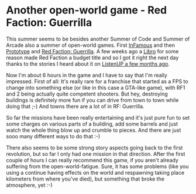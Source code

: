 # Another open-world game - Red Faction: Guerrilla

This summer seems to be besides another Summer of Code and Summer of Arcade also a summer of open-world games. First [InFamous](http://www.giantbomb.com/infamous/61-20599/) and then [Prototype](http://www.giantbomb.com/prototype/61-4209/) and [Red Faction: Guerrilla](http://www.giantbomb.com/red-faction-guerrilla/61-21125/). A few weeks ago a [Libro](http://libro.at/) for some reason made Red Faction a budget title and so I got it right the next day thanks to the stories I heard about it on [ListenUP a few months ago](http://www.podtrac.com/pts/redirect.mp3?http://podcast.the1upnetwork.com/flat/1UPYours/LUP051509.mp3). 

Now I'm about 6 hours in the game and I have to say that I'm really impressed. First of all: It's really rare for a franchise that started as a FPS to change into something else (or like in this case a GTA-like game), with RF1 and 2 being actually quite competent shooters. But hey, destroying buildings is definitely more fun if you can drive from town to town while doing that ;-) And towns there are a lot of in RF: Guerrilla. 

So far the missions have been really entertaining and it's just pure fun to set some charges on various parts of a building, add some barrels and just watch the whole thing blow up and crumble to pieces. And there are just sooo many different ways to do that :-)

There also seems to be some strong story aspects going back to the first revolution, but so far I only had one mission in that direction. After the first couple of hours I can really recommend this game, if you aren't already suffering from the open-world-fatigue. Sure, it has some problems (like you using a continue having effects on the world and respawning taking place kilometers from where you've died), but something that broke the atmosphere, yet :-)